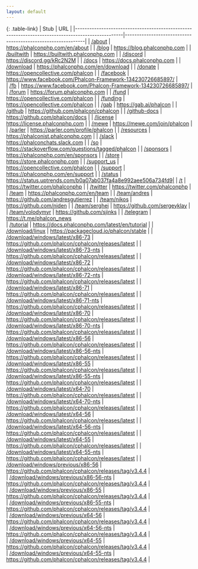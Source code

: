 ```yaml
---
layout: default
---
```

{: .table-link}
| Stub                                                                                             | URL                                                         |
|--------------------------------------------------------------------------------------------------|-------------------------------------------------------------|
| [/about](https://phalconphp.com/en/about)                                                        | https://phalconphp.com/en/about                             |
| [/blog](https://blog.phalconphp.com)                                                             | https://blog.phalconphp.com                                 |
| [/builtwith](https://builtwith.phalconphp.com)                                                   | https://builtwith.phalconphp.com                            |
| [/discord](https://discord.gg/kRc2N2M)                                                           | https://discord.gg/kRc2N2M                                  |
| [/docs](https://docs.phalconphp.com)                                                             | https://docs.phalconphp.com                                 |
| [/download](https://phalconphp.com/en/download)                                                  | https://phalconphp.com/en/download                          |
| [/donate](https://opencollective.com/phalcon)                                                    | https://opencollective.com/phalcon                          |
| [/facebook](https://www.facebook.com/Phalcon-Framework-134230726685897/)                         | https://www.facebook.com/Phalcon-Framework-134230726685897/ |   
| [/fb](https://www.facebook.com/Phalcon-Framework-134230726685897/)                               | https://www.facebook.com/Phalcon-Framework-134230726685897/ |   
| [/forum](https://forum.phalconphp.com)                                                           | https://forum.phalconphp.com                                |
| [/fund](https://opencollective.com/phalcon)                                                      | https://opencollective.com/phalcon                          |
| [/funding](https://opencollective.com/phalcon)                                                   | https://opencollective.com/phalcon                          |
| [/gab](https://gab.ai/phalcon)                                                                   | https://gab.ai/phalcon                                      |
| [/github](https://github.com/phalcon/cphalcon)                                                   | https://github.com/phalcon/cphalcon                         |
| [/github-docs](https://github.com/phalcon/docs)                                                  | https://github.com/phalcon/docs                             |
| [/license](https://license.phalconphp.com)                                                       | https://license.phalconphp.com                              |
| [/mewe](https://mewe.com/join/phalcon)                                                           | https://mewe.com/join/phalcon                               |
| [/parler](https://parler.com/profile/phalcon)                                                    | https://parler.com/profile/phalcon                          |
| [/resources](https://phalconist.phalconphp.com)                                                  | https://phalconist.phalconphp.com                           |
| [/slack](https://phalconchats.slack.com)                                                         | https://phalconchats.slack.com                              |
| [/so](https://stackoverflow.com/questions/tagged/phalcon)                                        | https://stackoverflow.com/questions/tagged/phalcon          |
| [/sponsors](https://phalconphp.com/en/sponsors)                                                  | https://phalconphp.com/en/sponsors                          |
| [/store](https://store.phalconphp.com)                                                           | https://store.phalconphp.com                                |
| [/support_us](https://opencollective.com/phalcon)                                                | https://opencollective.com/phalcon                          |
| [/support](https://phalconphp.com/en/support)                                                    | https://phalconphp.com/en/support                           |
| [/status](https://status.uptrends.com/b0a07ab037fa4a8e992aee506a734fd9)                          | https://status.uptrends.com/b0a07ab037fa4a8e992aee506a734fd9|
| [/t](https://twitter.com/phalconphp)                                                             | https://twitter.com/phalconphp                              |
| [/twitter](https://twitter.com/phalconphp)                                                       | https://twitter.com/phalconphp                              |
| [/team](https://phalconphp.com/en/team)                                                          | https://phalconphp.com/en/team                              |
| [/team/andres](https://github.com/andresgutierrez)                                               | https://github.com/andresgutierrez                          |
| [/team/nikos](https://github.com/niden)                                                          | https://github.com/niden                                    |
| [/team/serghei](https://github.com/sergeyklay)                                                   | https://github.com/sergeyklay                               |
| [/team/volodymyr](https://github.com/sjinks)                                                     | https://github.com/sjinks                                   |
| [/telegram](https://t.me/phalcon_news)                                                           | https://t.me/phalcon_news   
| [/tutorial](https://docs.phalconphp.com/latest/en/tutorial)                                      | https://docs.phalconphp.com/latest/en/tutorial              |
| [/download/linux](https://packagecloud.io/phalcon/stable)                                        | https://packagecloud.io/phalcon/stable                      |
| [/download/windows/latest/x86-73](https://github.com/phalcon/cphalcon/releases/latest)           | https://github.com/phalcon/cphalcon/releases/latest         |
| [/download/windows/latest/x86-73-nts](https://github.com/phalcon/cphalcon/releases/latest)       | https://github.com/phalcon/cphalcon/releases/latest         |
| [/download/windows/latest/x86-72](https://github.com/phalcon/cphalcon/releases/latest)           | https://github.com/phalcon/cphalcon/releases/latest         |
| [/download/windows/latest/x86-72-nts](https://github.com/phalcon/cphalcon/releases/latest)       | https://github.com/phalcon/cphalcon/releases/latest         |
| [/download/windows/latest/x86-71](https://github.com/phalcon/cphalcon/releases/latest)           | https://github.com/phalcon/cphalcon/releases/latest         |
| [/download/windows/latest/x86-71-nts](https://github.com/phalcon/cphalcon/releases/latest)       | https://github.com/phalcon/cphalcon/releases/latest         |
| [/download/windows/latest/x86-70](https://github.com/phalcon/cphalcon/releases/latest)           | https://github.com/phalcon/cphalcon/releases/latest         |
| [/download/windows/latest/x86-70-nts](https://github.com/phalcon/cphalcon/releases/latest)       | https://github.com/phalcon/cphalcon/releases/latest         |
| [/download/windows/latest/x86-56](https://github.com/phalcon/cphalcon/releases/latest)           | https://github.com/phalcon/cphalcon/releases/latest         |
| [/download/windows/latest/x86-56-nts](https://github.com/phalcon/cphalcon/releases/latest)       | https://github.com/phalcon/cphalcon/releases/latest         |
| [/download/windows/latest/x86-55](https://github.com/phalcon/cphalcon/releases/latest)           | https://github.com/phalcon/cphalcon/releases/latest         |
| [/download/windows/latest/x86-55-nts](https://github.com/phalcon/cphalcon/releases/latest)       | https://github.com/phalcon/cphalcon/releases/latest         |
| [/download/windows/latest/x64-70](https://github.com/phalcon/cphalcon/releases/latest)           | https://github.com/phalcon/cphalcon/releases/latest         |
| [/download/windows/latest/x64-70-nts](https://github.com/phalcon/cphalcon/releases/latest)       | https://github.com/phalcon/cphalcon/releases/latest         |
| [/download/windows/latest/x64-56](https://github.com/phalcon/cphalcon/releases/latest)           | https://github.com/phalcon/cphalcon/releases/latest         |
| [/download/windows/latest/x64-56-nts](https://github.com/phalcon/cphalcon/releases/latest)       | https://github.com/phalcon/cphalcon/releases/latest         |
| [/download/windows/latest/x64-55](https://github.com/phalcon/cphalcon/releases/latest)           | https://github.com/phalcon/cphalcon/releases/latest         |
| [/download/windows/latest/x64-55-nts](https://github.com/phalcon/cphalcon/releases/latest)       | https://github.com/phalcon/cphalcon/releases/latest         |
| [/download/windows/previous/x86-56](https://github.com/phalcon/cphalcon/releases/tag/v3.4.4)     | https://github.com/phalcon/cphalcon/releases/tag/v3.4.4     |   
| [/download/windows/previous/x86-56-nts](https://github.com/phalcon/cphalcon/releases/tag/v3.4.4) | https://github.com/phalcon/cphalcon/releases/tag/v3.4.4     |   
| [/download/windows/previous/x86-55](https://github.com/phalcon/cphalcon/releases/tag/v3.4.4)     | https://github.com/phalcon/cphalcon/releases/tag/v3.4.4     |   
| [/download/windows/previous/x86-55-nts](https://github.com/phalcon/cphalcon/releases/tag/v3.4.4) | https://github.com/phalcon/cphalcon/releases/tag/v3.4.4     |   
| [/download/windows/previous/x64-56](https://github.com/phalcon/cphalcon/releases/tag/v3.4.4)     | https://github.com/phalcon/cphalcon/releases/tag/v3.4.4     |   
| [/download/windows/previous/x64-56-nts](https://github.com/phalcon/cphalcon/releases/tag/v3.4.4) | https://github.com/phalcon/cphalcon/releases/tag/v3.4.4     |   
| [/download/windows/previous/x64-55](https://github.com/phalcon/cphalcon/releases/tag/v3.4.4)     | https://github.com/phalcon/cphalcon/releases/tag/v3.4.4     |   
| [/download/windows/previous/x64-55-nts](https://github.com/phalcon/cphalcon/releases/tag/v3.4.4) | https://github.com/phalcon/cphalcon/releases/tag/v3.4.4     |   
